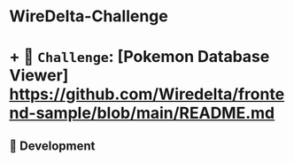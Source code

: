 # WireDelta-Challenge

# + :rocket: `Challenge`: [Pokemon Database Viewer] https://github.com/Wiredelta/frontend-sample/blob/main/README.md


## :muscle: Development



